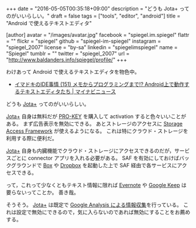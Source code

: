 +++
date = "2016-05-05T00:35:18+09:00"
description = "どうも Jota+ ってのがいいらしい。"
draft = false
tags = ["tools", "editor", "android"]
title = "Android で使えるテキストエディタ"

[author]
  avatar = "/images/avatar.jpg"
  facebook = "spiegel.im.spiegel"
  flattr = ""
  flickr = "spiegel"
  github = "spiegel-im-spiegel"
  instagram = "spiegel_2007"
  license = "by-sa"
  linkedin = "spiegelimspiegel"
  name = "Spiegel"
  tumblr = ""
  twitter = "spiegel_2007"
  url = "http://www.baldanders.info/spiegel/profile/"
+++

わけあって Android で使えるテキストエディタを物色中。

- [イマドキのIDE事情 (151) メモからプログラミングまで!? Android上で動作するテキストエディタたち | マイナビニュース](http://news.mynavi.jp/column/ide/151/)

どうも [Jota+] ってのがいいらしい。

[Jota+] 自身は無料だが [PRO-KEY](https://play.google.com/store/apps/details?id=jp.sblo.pandora.jota.plus.prokey) を購入して activation すると色々いいことがある。
まず広告表示を無効にできる。
あとストレージのアクセスに [Storage Access Framework](http://developer.android.com/intl/ja/guide/topics/providers/document-provider.html) が使えるようになる。
これは特にクラウド・ストレージを利用する際に便利だ。

[Jota+] 自身も内臓機能でクラウド・ストレージにアクセスできるのだが，サービスごとに connector アプリを入れる必要がある。
SAF を有効にしておけばバックグラウンドで [Box](https://play.google.com/store/apps/details?id=com.box.android) や [Dropbox](https://play.google.com/store/apps/details?id=com.dropbox.android) を起動した上で SAF 経由で各サービスにアクセスできる。

って，これって少なくともテキスト情報に限れば [Evernote](https://play.google.com/store/apps/details?id=com.evernote) や [Google Keep](https://play.google.com/store/apps/details?id=com.google.android.keep) は要らないってことか。
善き哉。

そうそう。
[Jota+] は既定で [Google Analysis による情報収集](https://sites.google.com/site/aquamarinepandora/jotaplusja/privacypolicyja)を行っている。
これは設定で無効にできるので，気に入らないのであれば無効にすることをお薦めする。

[Jota+]: https://play.google.com/store/apps/details?id=jp.sblo.pandora.jota.plus "Jota+ (Text Editor) - Google Play"
